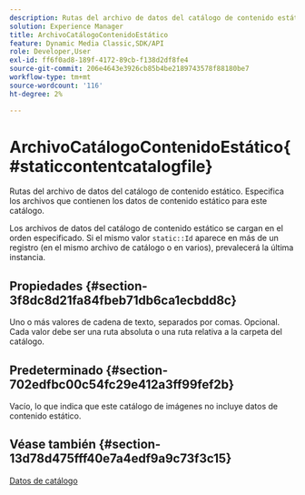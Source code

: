 ```yaml
---
description: Rutas del archivo de datos del catálogo de contenido estático. Especifica los archivos que contienen los datos de contenido estático para este catálogo.
solution: Experience Manager
title: ArchivoCatálogoContenidoEstático
feature: Dynamic Media Classic,SDK/API
role: Developer,User
exl-id: ff6f0ad8-189f-4172-89cb-f138d2df8fe4
source-git-commit: 206e4643e3926cb85b4be2189743578f88180be7
workflow-type: tm+mt
source-wordcount: '116'
ht-degree: 2%

---
```


# ArchivoCatálogoContenidoEstático{#staticcontentcatalogfile}

Rutas del archivo de datos del catálogo de contenido estático. Especifica los archivos que contienen los datos de contenido estático para este catálogo.

Los archivos de datos del catálogo de contenido estático se cargan en el orden especificado. Si el mismo valor `static::Id` aparece en más de un registro (en el mismo archivo de catálogo o en varios), prevalecerá la última instancia.

## Propiedades {#section-3f8dc8d21fa84fbeb71db6ca1ecbdd8c}

Uno o más valores de cadena de texto, separados por comas. Opcional. Cada valor debe ser una ruta absoluta o una ruta relativa a la carpeta del catálogo.

## Predeterminado {#section-702edfbc00c54fc29e412a3ff99fef2b}

Vacío, lo que indica que este catálogo de imágenes no incluye datos de contenido estático.

## Véase también {#section-13d78d475fff40e7a4edf9a9c73f3c15}

[Datos de catálogo](../../../../../is-api/image-catalog/image-serving-api-ref/c-image-catalog-reference/c-overview/c-catalog-data-fields/c-catalog-data-fields.md#concept-b19581028ec44f98b9f5943624403d29)
